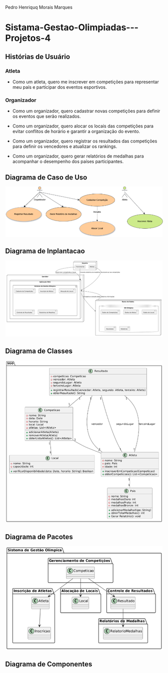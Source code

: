 Pedro Henriquq Morais Marques


# Sistama-Gestao-Olimpiadas---Projetos-4

## Histórias de Usuário
### Atleta

- Como um atleta, quero me inscrever em competições para representar meu país e participar dos eventos esportivos.

### Organizador

- Como um organizador, quero cadastrar novas competições para definir os eventos que serão realizados.

- Como um organizador, quero alocar os locais das competições para evitar conflitos de horário e garantir a organização do evento.

- Como um organizador, quero registrar os resultados das competições para definir os vencedores e atualizar os rankings.

- Como um organizador, quero gerar relatórios de medalhas para acompanhar o desempenho dos países participantes.

## Diagrama de Caso de Uso
![](https://github.com/MoraisGordo/Sistama-Gestao-Olimpiadas---Projetos-4/blob/main/Imagens/Diagrama%20de%20Caso%20de%20Uso.png)

## Diagrama de Inplantacao
![](https://github.com/MoraisGordo/Sistama-Gestao-Olimpiadas---Projetos-4/blob/main/Imagens/Diagrama%20de%20Implantacao.png)

## Diagrama de Classes
![](https://github.com/MoraisGordo/Sistama-Gestao-Olimpiadas---Projetos-4/blob/main/Imagens/Diagrama-de-Classes.png)

## Diagrama de Pacotes
![](https://github.com/MoraisGordo/Sistama-Gestao-Olimpiadas---Projetos-4/blob/main/Imagens/Diagrama%20de%20Pacotes.png)

## Diagrama de Componentes
![]()

